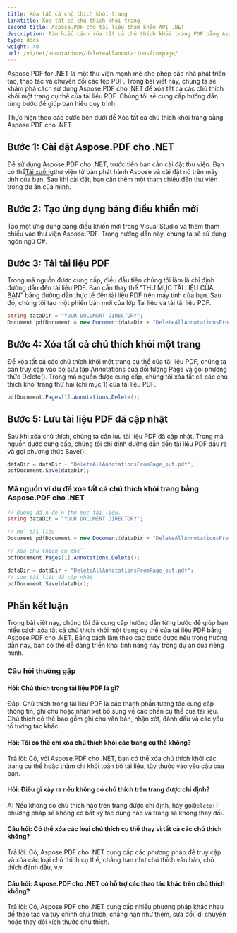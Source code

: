 ```yaml
---
title: Xóa tất cả chú thích khỏi trang
linktitle: Xóa tất cả chú thích khỏi trang
second_title: Aspose.PDF cho tài liệu tham khảo API .NET
description: Tìm hiểu cách xóa tất cả chú thích khỏi trang PDF bằng Aspose.PDF cho .NET bằng hướng dẫn từng bước này.
type: docs
weight: 40
url: /vi/net/annotations/deleteallannotationsfrompage/
---
```

Aspose.PDF for .NET là một thư viện mạnh mẽ cho phép các nhà phát triển tạo, thao tác và chuyển đổi các tệp PDF. Trong bài viết này, chúng ta sẽ khám phá cách sử dụng Aspose.PDF cho .NET để xóa tất cả các chú thích khỏi một trang cụ thể của tài liệu PDF. Chúng tôi sẽ cung cấp hướng dẫn từng bước để giúp bạn hiểu quy trình.

Thực hiện theo các bước bên dưới để Xóa tất cả chú thích khỏi trang bằng Aspose.PDF cho .NET

## Bước 1: Cài đặt Aspose.PDF cho .NET

 Để sử dụng Aspose.PDF cho .NET, trước tiên bạn cần cài đặt thư viện. Bạn có thể[Tải xuống](https://releases.aspose.com/pdf/net/)thư viện từ bản phát hành Aspose và cài đặt nó trên máy tính của bạn. Sau khi cài đặt, bạn cần thêm một tham chiếu đến thư viện trong dự án của mình.

## Bước 2: Tạo ứng dụng bảng điều khiển mới

Tạo một ứng dụng bảng điều khiển mới trong Visual Studio và thêm tham chiếu vào thư viện Aspose.PDF. Trong hướng dẫn này, chúng ta sẽ sử dụng ngôn ngữ C#.

## Bước 3: Tải tài liệu PDF

Trong mã nguồn được cung cấp, điều đầu tiên chúng tôi làm là chỉ định đường dẫn đến tài liệu PDF. Bạn cần thay thế "THƯ MỤC TÀI LIỆU CỦA BẠN" bằng đường dẫn thực tế đến tài liệu PDF trên máy tính của bạn. Sau đó, chúng tôi tạo một phiên bản mới của lớp Tài liệu và tải tài liệu PDF.

```csharp
string dataDir = "YOUR DOCUMENT DIRECTORY";
Document pdfDocument = new Document(dataDir + "DeleteAllAnnotationsFromPage.pdf");
```

## Bước 4: Xóa tất cả chú thích khỏi một trang

Để xóa tất cả các chú thích khỏi một trang cụ thể của tài liệu PDF, chúng ta cần truy cập vào bộ sưu tập Annotations của đối tượng Page và gọi phương thức Delete(). Trong mã nguồn được cung cấp, chúng tôi xóa tất cả các chú thích khỏi trang thứ hai (chỉ mục 1) của tài liệu PDF.

```csharp
pdfDocument.Pages[1].Annotations.Delete();
```

## Bước 5: Lưu tài liệu PDF đã cập nhật

Sau khi xóa chú thích, chúng ta cần lưu tài liệu PDF đã cập nhật. Trong mã nguồn được cung cấp, chúng tôi chỉ định đường dẫn đến tài liệu PDF đầu ra và gọi phương thức Save().

```csharp
dataDir = dataDir + "DeleteAllAnnotationsFromPage_out.pdf";
pdfDocument.Save(dataDir);
```

### Mã nguồn ví dụ để xóa tất cả chú thích khỏi trang bằng Aspose.PDF cho .NET

```csharp
// Đường dẫn đến thư mục tài liệu.
string dataDir = "YOUR DOCUMENT DIRECTORY";

// Mở tài liệu
Document pdfDocument = new Document(dataDir + "DeleteAllAnnotationsFromPage.pdf");

// Xóa chú thích cụ thể
pdfDocument.Pages[1].Annotations.Delete();

dataDir = dataDir + "DeleteAllAnnotationsFromPage_out.pdf";
// Lưu tài liệu đã cập nhật
pdfDocument.Save(dataDir);
``` 

## Phần kết luận

Trong bài viết này, chúng tôi đã cung cấp hướng dẫn từng bước để giúp bạn hiểu cách xóa tất cả chú thích khỏi một trang cụ thể của tài liệu PDF bằng Aspose.PDF cho .NET. Bằng cách làm theo các bước được nêu trong hướng dẫn này, bạn có thể dễ dàng triển khai tính năng này trong dự án của riêng mình.

### Câu hỏi thường gặp

#### Hỏi: Chú thích trong tài liệu PDF là gì?

Đáp: Chú thích trong tài liệu PDF là các thành phần tương tác cung cấp thông tin, ghi chú hoặc nhận xét bổ sung về các phần cụ thể của tài liệu. Chú thích có thể bao gồm ghi chú văn bản, nhận xét, đánh dấu và các yếu tố tương tác khác.

#### Hỏi: Tôi có thể chỉ xóa chú thích khỏi các trang cụ thể không?

Trả lời: Có, với Aspose.PDF cho .NET, bạn có thể xóa chú thích khỏi các trang cụ thể hoặc thậm chí khỏi toàn bộ tài liệu, tùy thuộc vào yêu cầu của bạn.

#### Hỏi: Điều gì xảy ra nếu không có chú thích trên trang được chỉ định?

 A: Nếu không có chú thích nào trên trang được chỉ định, hãy gọi`Delete()` phương pháp sẽ không có bất kỳ tác dụng nào và trang sẽ không thay đổi.

#### Câu hỏi: Có thể xóa các loại chú thích cụ thể thay vì tất cả các chú thích không?

Trả lời: Có, Aspose.PDF cho .NET cung cấp các phương pháp để truy cập và xóa các loại chú thích cụ thể, chẳng hạn như chú thích văn bản, chú thích đánh dấu, v.v.

#### Câu hỏi: Aspose.PDF cho .NET có hỗ trợ các thao tác khác trên chú thích không?

Trả lời: Có, Aspose.PDF cho .NET cung cấp nhiều phương pháp khác nhau để thao tác và tùy chỉnh chú thích, chẳng hạn như thêm, sửa đổi, di chuyển hoặc thay đổi kích thước chú thích.